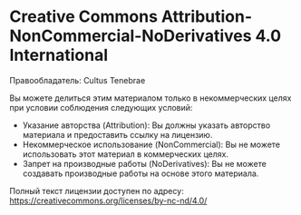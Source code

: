 # Creative Commons Attribution-NonCommercial-NoDerivatives 4.0 International

Правообладатель: Cultus Tenebrae

Вы можете делиться этим материалом только в некоммерческих целях при условии соблюдения следующих условий:
- Указание авторства (Attribution): Вы должны указать авторство материала и предоставить ссылку на лицензию.
- Некоммерческое использование (NonCommercial): Вы не можете использовать этот материал в коммерческих целях.
- Запрет на производные работы (NoDerivatives): Вы не можете создавать производные работы на основе этого материала.

Полный текст лицензии доступен по адресу: https://creativecommons.org/licenses/by-nc-nd/4.0/
